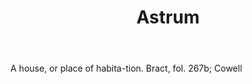 ---
title: Astrum
letter: A
permalink: "/definitions/bld-astrum.html"
body: A house, or place of habita-tion. Bract, fol. 267b; Cowell
published_at: '2018-07-07'
source: Black's Law Dictionary 2nd Ed (1910)
layout: post
---